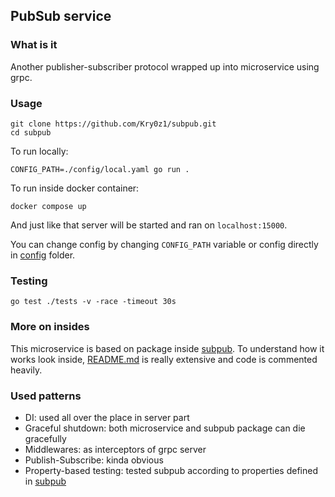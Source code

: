 ## PubSub service

### What is it
Another publisher-subscriber protocol wrapped up into microservice
using grpc.

### Usage
```shell
git clone https://github.com/Kry0z1/subpub.git
cd subpub
```

To run locally:
```shell
CONFIG_PATH=./config/local.yaml go run .
```

To run inside docker container:
```shell
docker compose up
```

And just like that server will be started and ran on `localhost:15000`.

You can change config by changing `CONFIG_PATH` variable or
config directly in [config](./config) folder. 

### Testing
```shell
go test ./tests -v -race -timeout 30s
```

### More on insides
This microservice is based on package inside [subpub](./pkg/subpub).
To understand how it works look inside, [README.md](./pkg/subpub/README.md)
is really extensive and code is commented heavily.

### Used patterns
 - DI: used all over the place in server part
 - Graceful shutdown: both microservice and subpub package
can die gracefully
 - Middlewares: as interceptors of grpc server
 - Publish-Subscribe: kinda obvious
 - Property-based testing: tested subpub according to properties
defined in [subpub](./pkg/subpub/README.md)